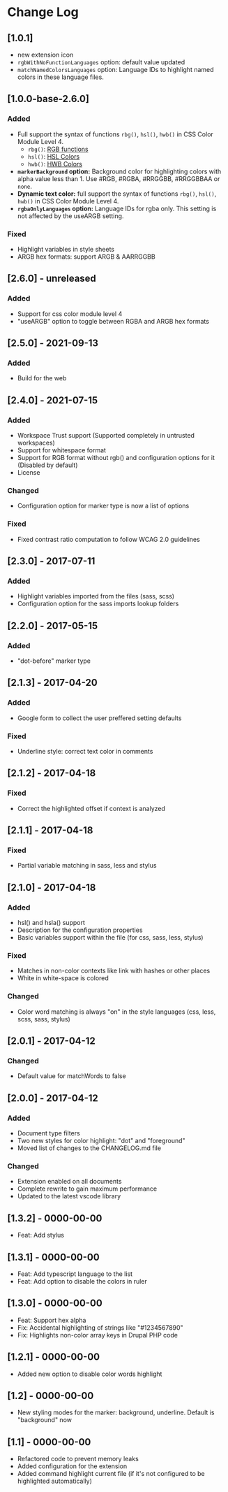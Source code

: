 <!-- markdownlint-disable MD024 -->

# Change Log

## [1.0.1]

- new extension icon
- `rgbWithNoFunctionLanguages` option: default value updated
- `matchNamedColorsLanguages` option: Language IDs to highlight named colors in these language files.

## [1.0.0-base-2.6.0]

### Added

- Full support the syntax of functions `rbg()`, `hsl()`, `hwb()` in CSS Color Module Level 4.
  - `rbg()`: [RGB functions](https://www.w3.org/TR/css-color-4/#rgb-functions)
  - `hsl()`: [HSL Colors](https://www.w3.org/TR/css-color-4/#the-hsl-notation)
  - `hwb()`: [HWB Colors](https://www.w3.org/TR/css-color-4/#the-hwb-notation)
- **`markerBackground` option:** Background color for highlighting colors with alpha value less than 1. Use #RGB, #RGBA, #RRGGBB, #RRGGBBAA or `none`.
- **Dynamic text color:** full support the syntax of functions `rbg()`, `hsl()`, `hwb()` in CSS Color Module Level 4.
- **`rgbaOnlyLanguages` option:** Language IDs for rgba only. This setting is not affected by the useARGB setting.

### Fixed

- Highlight variables in style sheets
- ARGB hex formats: support ARGB & AARRGGBB

## [2.6.0] - unreleased

### Added

- Support for css color module level 4
- "useARGB" option to toggle between RGBA and ARGB hex formats

## [2.5.0] - 2021-09-13

### Added

- Build for the web

## [2.4.0] - 2021-07-15

### Added

- Workspace Trust support (Supported completely in untrusted workspaces)
- Support for whitespace format
- Support for RGB format without rgb() and configuration options for it (Disabled by default)
- License

### Changed

- Configuration option for marker type is now a list of options

### Fixed

- Fixed contrast ratio computation to follow WCAG 2.0 guidelines

## [2.3.0] - 2017-07-11

### Added

- Highlight variables imported from the files (sass, scss)
- Configuration option for the sass imports lookup folders

## [2.2.0] - 2017-05-15

### Added

- "dot-before" marker type

## [2.1.3] - 2017-04-20

### Added

- Google form to collect the user preffered setting defaults

### Fixed

- Underline style: correct text color in comments

## [2.1.2] - 2017-04-18

### Fixed

- Correct the highlighted offset if context is analyzed

## [2.1.1] - 2017-04-18

### Fixed

- Partial variable matching in sass, less and stylus

## [2.1.0] - 2017-04-18

### Added

- hsl() and hsla() support
- Description for the configuration properties
- Basic variables support within the file (for css, sass, less, stylus)

### Fixed

- Matches in non-color contexts like link with hashes or other places
- White in white-space is colored

### Changed

- Color word matching is always "on" in the style languages (css, less, scss, sass, stylus)

## [2.0.1] - 2017-04-12

### Changed

- Default value for matchWords to false

## [2.0.0] - 2017-04-12

### Added

- Document type filters
- Two new styles for color highlight: "dot" and "foreground"
- Moved list of changes to the CHANGELOG.md file

### Changed

- Extension enabled on all documents
- Complete rewrite to gain maximum performance
- Updated to the latest vscode library

## [1.3.2] - 0000-00-00

- Feat: Add stylus

## [1.3.1] - 0000-00-00

- Feat: Add typescript language to the list
- Feat: Add option to disable the colors in ruler

## [1.3.0] - 0000-00-00

- Feat: Support hex alpha
- Fix: Accidental highlighting of strings like "#1234567890"
- Fix: Highlights non-color array keys in Drupal PHP code

## [1.2.1] - 0000-00-00

- Added new option to disable color words highlight

## [1.2] - 0000-00-00

- New styling modes for the marker: background, underline. Default is "background" now

## [1.1] - 0000-00-00

- Refactored code to prevent memory leaks
- Added configuration for the extension
- Added command highlight current file (if it's not configured to be highlighted automatically)
